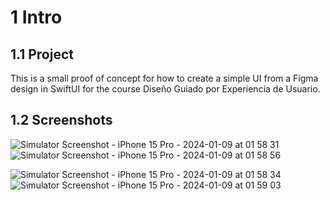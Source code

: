 # 1 Intro
## 1.1 Project
This is a small proof of concept for how to create a simple UI from a Figma design in SwiftUI for the course Diseño Guiado por Experiencia de Usuario.

## 1.2 Screenshots
![Simulator Screenshot - iPhone 15 Pro - 2024-01-09 at 01 58 31](https://github.com/sindreoyen/Pantree/assets/31347883/d160a6dd-61d5-4c08-8c5e-5c2825869c5a)
![Simulator Screenshot - iPhone 15 Pro - 2024-01-09 at 01 58 56](https://github.com/sindreoyen/Pantree/assets/31347883/a5a9365e-2f26-4115-bc0f-33aae6bfd4a9)

![Simulator Screenshot - iPhone 15 Pro - 2024-01-09 at 01 58 34](https://github.com/sindreoyen/Pantree/assets/31347883/c8d84d3f-9022-4621-a627-63de250bc858)
![Simulator Screenshot - iPhone 15 Pro - 2024-01-09 at 01 59 03](https://github.com/sindreoyen/Pantree/assets/31347883/1998ae45-6c31-4b39-99dd-61ce12093d12)
